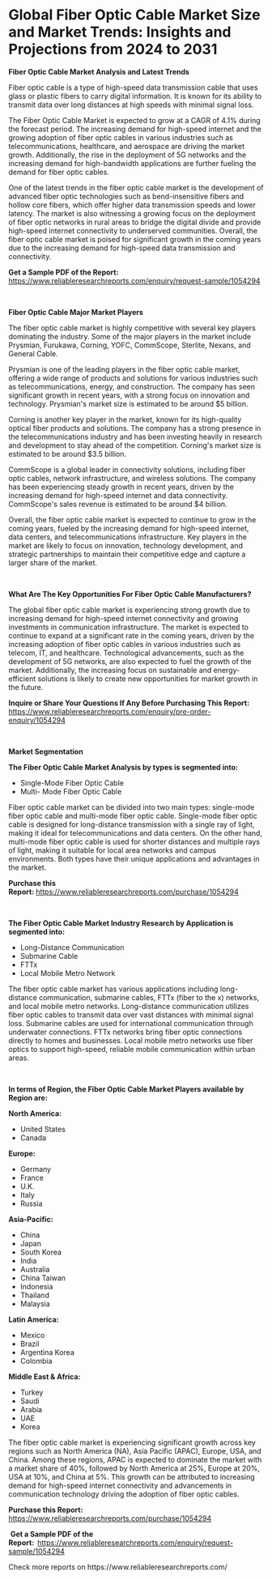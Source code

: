 <p><h1>Global Fiber Optic Cable Market Size and Market Trends: Insights and Projections from 2024 to 2031</h1></p><p><strong>Fiber Optic Cable Market Analysis and Latest Trends</strong></p>
<p><p>Fiber optic cable is a type of high-speed data transmission cable that uses glass or plastic fibers to carry digital information. It is known for its ability to transmit data over long distances at high speeds with minimal signal loss.</p><p>The Fiber Optic Cable Market is expected to grow at a CAGR of 4.1% during the forecast period. The increasing demand for high-speed internet and the growing adoption of fiber optic cables in various industries such as telecommunications, healthcare, and aerospace are driving the market growth. Additionally, the rise in the deployment of 5G networks and the increasing demand for high-bandwidth applications are further fueling the demand for fiber optic cables.</p><p>One of the latest trends in the fiber optic cable market is the development of advanced fiber optic technologies such as bend-insensitive fibers and hollow core fibers, which offer higher data transmission speeds and lower latency. The market is also witnessing a growing focus on the deployment of fiber optic networks in rural areas to bridge the digital divide and provide high-speed internet connectivity to underserved communities. Overall, the fiber optic cable market is poised for significant growth in the coming years due to the increasing demand for high-speed data transmission and connectivity.</p></p>
<p><strong>Get a Sample PDF of the Report:&nbsp;</strong> <a href="https://www.reliableresearchreports.com/enquiry/request-sample/1054294">https://www.reliableresearchreports.com/enquiry/request-sample/1054294</a></p>
<p>&nbsp;</p>
<p><strong>Fiber Optic Cable Major Market Players</strong></p>
<p><p>The fiber optic cable market is highly competitive with several key players dominating the industry. Some of the major players in the market include Prysmian, Furukawa, Corning, YOFC, CommScope, Sterlite, Nexans, and General Cable.</p><p>Prysmian is one of the leading players in the fiber optic cable market, offering a wide range of products and solutions for various industries such as telecommunications, energy, and construction. The company has seen significant growth in recent years, with a strong focus on innovation and technology. Prysmian's market size is estimated to be around $5 billion.</p><p>Corning is another key player in the market, known for its high-quality optical fiber products and solutions. The company has a strong presence in the telecommunications industry and has been investing heavily in research and development to stay ahead of the competition. Corning's market size is estimated to be around $3.5 billion.</p><p>CommScope is a global leader in connectivity solutions, including fiber optic cables, network infrastructure, and wireless solutions. The company has been experiencing steady growth in recent years, driven by the increasing demand for high-speed internet and data connectivity. CommScope's sales revenue is estimated to be around $4 billion.</p><p>Overall, the fiber optic cable market is expected to continue to grow in the coming years, fueled by the increasing demand for high-speed internet, data centers, and telecommunications infrastructure. Key players in the market are likely to focus on innovation, technology development, and strategic partnerships to maintain their competitive edge and capture a larger share of the market.</p></p>
<p>&nbsp;</p>
<p><strong>What Are The Key Opportunities For Fiber Optic Cable Manufacturers?</strong></p>
<p><p>The global fiber optic cable market is experiencing strong growth due to increasing demand for high-speed internet connectivity and growing investments in communication infrastructure. The market is expected to continue to expand at a significant rate in the coming years, driven by the increasing adoption of fiber optic cables in various industries such as telecom, IT, and healthcare. Technological advancements, such as the development of 5G networks, are also expected to fuel the growth of the market. Additionally, the increasing focus on sustainable and energy-efficient solutions is likely to create new opportunities for market growth in the future.</p></p>
<p><strong>Inquire or Share Your Questions If Any Before Purchasing This Report:</strong> <a href="https://www.reliableresearchreports.com/enquiry/pre-order-enquiry/1054294">https://www.reliableresearchreports.com/enquiry/pre-order-enquiry/1054294</a></p>
<p>&nbsp;</p>
<p><strong>Market Segmentation</strong></p>
<p><strong>The Fiber Optic Cable Market Analysis by types is segmented into:</strong></p>
<p><ul><li>Single-Mode Fiber Optic Cable</li><li>Multi- Mode Fiber Optic Cable</li></ul></p>
<p><p>Fiber optic cable market can be divided into two main types: single-mode fiber optic cable and multi-mode fiber optic cable. Single-mode fiber optic cable is designed for long-distance transmission with a single ray of light, making it ideal for telecommunications and data centers. On the other hand, multi-mode fiber optic cable is used for shorter distances and multiple rays of light, making it suitable for local area networks and campus environments. Both types have their unique applications and advantages in the market.</p></p>
<p><strong>Purchase this Report:&nbsp;</strong><a href="https://www.reliableresearchreports.com/purchase/1054294">https://www.reliableresearchreports.com/purchase/1054294</a></p>
<p>&nbsp;</p>
<p><strong>The Fiber Optic Cable Market Industry Research by Application is segmented into:</strong></p>
<p><ul><li>Long-Distance Communication</li><li>Submarine Cable</li><li>FTTx</li><li>Local Mobile Metro Network</li></ul></p>
<p><p>The fiber optic cable market has various applications including long-distance communication, submarine cables, FTTx (fiber to the x) networks, and local mobile metro networks. Long-distance communication utilizes fiber optic cables to transmit data over vast distances with minimal signal loss. Submarine cables are used for international communication through underwater connections. FTTx networks bring fiber optic connections directly to homes and businesses. Local mobile metro networks use fiber optics to support high-speed, reliable mobile communication within urban areas.</p></p>
<p>&nbsp;</p>
<p><strong>In terms of Region, the Fiber Optic Cable Market Players available by Region are:</strong></p>
<p>
    <p> <strong> North America: </strong>
        <ul>
            <li>United States</li>
            <li>Canada</li>
        </ul>
        </p> 
    <p> <strong> Europe: </strong>
        <ul>
            <li>Germany</li>
            <li>France</li>
            <li>U.K.</li>
            <li>Italy</li>
            <li>Russia</li>
        </ul>
        </p> 
    <p> <strong> Asia-Pacific: </strong>
        <ul>
            <li>China</li>
            <li>Japan</li>
            <li>South Korea</li>
            <li>India</li>
            <li>Australia</li>
            <li>China Taiwan</li>
            <li>Indonesia</li>
            <li>Thailand</li>
            <li>Malaysia</li>
        </ul>
        </p> 
    <p> <strong> Latin America: </strong>
        <ul>
            <li>Mexico</li>
            <li>Brazil</li>
            <li>Argentina Korea</li>
            <li>Colombia</li>
        </ul>
        </p> 
    <p> <strong> Middle East & Africa: </strong>
        <ul>
            <li>Turkey</li>
            <li>Saudi</li>
            <li>Arabia</li>
            <li>UAE</li>
            <li>Korea</li>
        </ul>
    </p>
    </p>
<p><p>The fiber optic cable market is experiencing significant growth across key regions such as North America (NA), Asia Pacific (APAC), Europe, USA, and China. Among these regions, APAC is expected to dominate the market with a market share of 40%, followed by North America at 25%, Europe at 20%, USA at 10%, and China at 5%. This growth can be attributed to increasing demand for high-speed internet connectivity and advancements in communication technology driving the adoption of fiber optic cables.</p></p>
<p><strong>Purchase this Report: </strong><a href="https://www.reliableresearchreports.com/purchase/1054294">https://www.reliableresearchreports.com/purchase/1054294</a></p>
<p>&nbsp;<strong>Get a Sample PDF of the Report:&nbsp;&nbsp;</strong><a href="https://www.reliableresearchreports.com/enquiry/request-sample/1054294">https://www.reliableresearchreports.com/enquiry/request-sample/1054294</a></p>
<p><strong></strong></p>
<p>Check more reports on https://www.reliableresearchreports.com/</p>